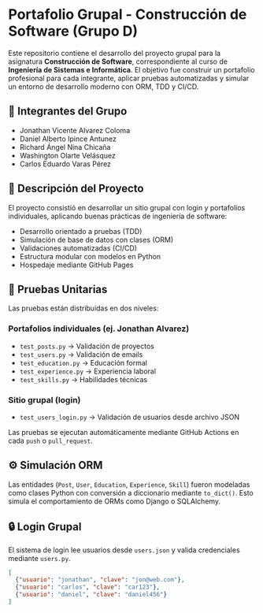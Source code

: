# Portafolio Grupal - Construcción de Software (Grupo D)

Este repositorio contiene el desarrollo del proyecto grupal para la asignatura **Construcción de Software**, correspondiente al curso de **Ingeniería de Sistemas e Informática**. El objetivo fue construir un portafolio profesional para cada integrante, aplicar pruebas automatizadas y simular un entorno de desarrollo moderno con ORM, TDD y CI/CD.

## 👥 Integrantes del Grupo

- Jonathan Vicente Alvarez Coloma  
- Daniel Alberto Ipince Antunez  
- Richard Ángel Nina Chicaña
- Washington Olarte Velásquez  
- Carlos Eduardo Varas Pérez  

## 🚀 Descripción del Proyecto

El proyecto consistió en desarrollar un sitio grupal con login y portafolios individuales, aplicando buenas prácticas de ingeniería de software:

- Desarrollo orientado a pruebas (TDD)
- Simulación de base de datos con clases (ORM)
- Validaciones automatizadas (CI/CD)
- Estructura modular con modelos en Python
- Hospedaje mediante GitHub Pages

## 🧪 Pruebas Unitarias

Las pruebas están distribuidas en dos niveles:

### Portafolios individuales (ej. Jonathan Alvarez)

- `test_posts.py` → Validación de proyectos
- `test_users.py` → Validación de emails
- `test_education.py` → Educación formal
- `test_experience.py` → Experiencia laboral
- `test_skills.py` → Habilidades técnicas

### Sitio grupal (login)

- `test_users_login.py` → Validación de usuarios desde archivo JSON

Las pruebas se ejecutan automáticamente mediante GitHub Actions en cada `push` o `pull_request`.

## ⚙️ Simulación ORM

Las entidades (`Post`, `User`, `Education`, `Experience`, `Skill`) fueron modeladas como clases Python con conversión a diccionario mediante `to_dict()`. Esto simula el comportamiento de ORMs como Django o SQLAlchemy.

## 🔒 Login Grupal

El sistema de login lee usuarios desde `users.json` y valida credenciales mediante `users.py`.

```json
[
  {"usuario": "jonathan", "clave": "jon@web.com"},
  {"usuario": "carlos", "clave": "car123"},
  {"usuario": "daniel", "clave": "daniel456"}
]
